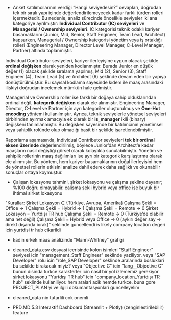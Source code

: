 - Anket katılımcılarının verdiği “Hangi seviyedesin?” cevapları, doğrudan tek bir sıralı yapı içinde değerlendirilemeyecek kadar farklı türden rolleri içermektedir. Bu nedenle, analiz sürecinde öncelikle seviyeler iki ana kategoriye ayrılmıştır: **Individual Contributor (IC) seviyeleri** ve **Managerial / Ownership seviyeleri**. IC kategorisi teknik odaklı kariyer basamaklarını (Junior, Mid, Senior, Staff Engineer, Team Lead, Architect) kapsarken, Managerial / Ownership kategorisi yönetim veya iş ortaklığı rolleri (Engineering Manager, Director Level Manager, C-Level Manager, Partner) altında toplanmıştır.

Individual Contributor seviyeleri, kariyer ilerleyişine uygun olacak şekilde **ordinal değişken** olarak yeniden kodlanmıştır. Burada Junior en düşük değer (1) olacak şekilde sıralama yapılmış, Mid (2), Senior (3), Staff Engineer (4), Team Lead (5) ve Architect (6) şeklinde devam eden bir yapıya dönüştürülmüştür. Bu sayısal kodlama sayesinde kıdem ile maaş arasındaki ilişkiyi doğrudan incelemek mümkün hale gelmiştir.

Managerial ve Ownership roller ise farklı bir doğaya sahip olduklarından ordinal değil, **kategorik değişken** olarak ele alınmıştır. Engineering Manager, Director, C-Level ve Partner için ayrı kategoriler oluşturulmuş ve **One-Hot encoding** yöntemi kullanılmıştır. Ayrıca, teknik seviyelerle yönetsel seviyeleri birbirinden ayırmak amacıyla ek olarak bir **is\_manager** ikili (binary) değişkeni tanımlanmıştır. Bu değişken sayesinde bir katılımcının yönetimsel veya sahiplik rolünde olup olmadığı basit bir şekilde işaretlenebilmiştir.

Raporlama aşamasında, Individual Contributor seviyeleri **tek bir ordinal eksen üzerinde** değerlendirilmiş, böylece Junior’dan Architect’e kadar maaşların nasıl değiştiği görsel olarak kolaylıkla sunulabilmiştir. Yönetim ve sahiplik rollerinin maaş dağılımları ise ayrı bir kategorik karşılaştırma olarak ele alınmıştır. Bu yöntem, hem kariyer basamaklarının doğal ilerleyişini hem de yönetsel rollerin etkisini analize dahil ederek daha sağlıklı ve okunabilir sonuçlar ortaya koymuştur.


- Çalışan lokasyonu tahmini, şirket lokasyonu ve çalışma şekline dayanır; %100 doğru olmayabilir. calisma sekli hybrid veya office ise buyuk bir ihtimal sirket lokasyonu

"Kurallar:
Şirket Lokasyon ∈ {Türkiye, Avrupa, Amerika}
Çalışma Şekli = Office → 1
Çalışma Şekli = Hybrid → 1
Çalışma Şekli = Remote → 0
Şirket Lokasyon = Yurtdışı TR hub
Çalışma Şekli = Remote → 0 (Türkiye’de olabilir ama net değil)
Çalışma Şekli = Hybrid veya Office → 0 (aykırı değer say → direkt dışarıda bırak)" seklinde guncellendi is likely company location degeri icin yurtdisi tr hub cikarildi


- kadin erkek maas analizinde "Mann-Whitney" grafigi

- cleaned_data.csv dosyasi icerisinde kolon isimleri "Staff Engineer" seviyesi icin "management_Staff Engineer" seklinde yaziliyor. veya "SAP Developer" rolu icin "role_SAP Developer" seklinde aralarinda bosluklari bu sekilde birakacak miyiz? veya "Objective C" icin "lang__Objective C" bunun disinda turkce karakterler icin nasil bir yol izlememiz gerekiyor sirket lokasyonu "Yurtdışı TR hub" icin "company_location_Yurtdışı TR hub" seklinde kullaniliyor. hem aralari acik hemde turkce. buna gore PROJECT_PLAN yi ve ilgili dokumantasyonlari guncelleyelim

- cleaned_data nin tutarlili cok onemli

- PRD.MD:5.3 Interaktif Dashboard (Streamlit + Plotly) (zenginlestirilebilir) feature